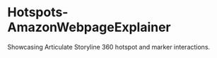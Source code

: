 # Hotspots-AmazonWebpageExplainer
 Showcasing Articulate Storyline 360 hotspot and marker interactions.
